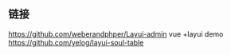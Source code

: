 



## 链接
https://github.com/weberandphper/Layui-admin  vue +layui demo
https://github.com/yelog/layui-soul-table 